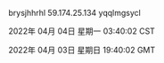 brysjhhrhl 59.174.25.134 yqqlmgsycl

2022年 04月 04日 星期一 03:40:02 CST

2022年 04月 03日 星期日 19:40:02 GMT
